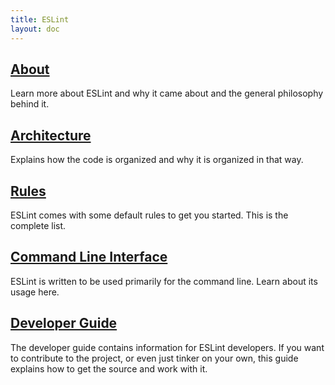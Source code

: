 ```yaml
---
title: ESLint
layout: doc
---
```

<!-- Note: No pull requests accepted for this file. See README.md in the root directory for details. -->
## [About](about/)

Learn more about ESLint and why it came about and the general philosophy behind it.

## [Architecture](developer-guide/architecture.html)

Explains how the code is organized and why it is organized in that way.

## [Rules](rules/)

ESLint comes with some default rules to get you started. This is the complete list.

## [Command Line Interface](command-line-interface/)

ESLint is written to be used primarily for the command line. Learn about its usage here.

## [Developer Guide](developer-guide/)

The developer guide contains information for ESLint developers. If you want to contribute to the project, or even just tinker on your own, this guide explains how to get the source and work with it.
